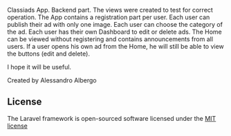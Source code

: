 Classiads App. Backend part.
The views were created to test for correct operation.
The App contains a registration part per user.
Each user can publish their ad with only one image.
Each user can choose the category of the ad.
Each user has their own Dashboard to edit or delete ads.
The Home can be viewed without registering and contains announcements from all users.
If a user opens his own ad from the Home, he will still be able to view the buttons (edit and delete).

I hope it will be useful.

Created by Alessandro Albergo

## License

The Laravel framework is open-sourced software licensed under the [MIT license](https://opensource.org/licenses/MIT)
